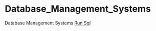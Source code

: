 # Database_Management_Systems
Database Management Systems
[Run Sql](https://livesql.oracle.com/apex/f?p=590:1:12338033282058:::RP::)
